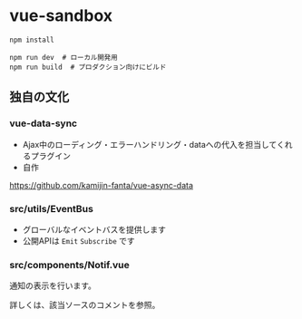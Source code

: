 # vue-sandbox

```
npm install

npm run dev  # ローカル開発用
npm run build  # プロダクション向けにビルド
```

## 独自の文化

### vue-data-sync

- Ajax中のローディング・エラーハンドリング・dataへの代入を担当してくれるプラグイン
- 自作

https://github.com/kamijin-fanta/vue-async-data

### src/utils/EventBus

- グローバルなイベントバスを提供します
- 公開APIは `Emit` `Subscribe` です

### src/components/Notif.vue

通知の表示を行います。

詳しくは、該当ソースのコメントを参照。
